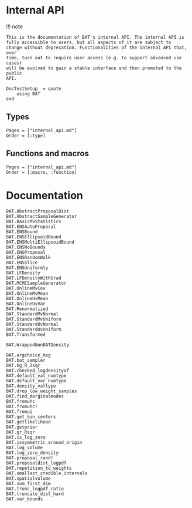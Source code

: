 # Internal API

!!! note

    This is the documentation of BAT's internal API. The internal API is
    fully accessible to users, but all aspects of it are subject to
    change without deprecation. Functionalities of the internal API that, over
    time, turn out to require user access (e.g. to support advanced use cases)
    will be evolved to gain a stable interface and then promoted to the public
    API.

```@meta
DocTestSetup  = quote
    using BAT
end
```

## Types

```@index
Pages = ["internal_api.md"]
Order = [:type]
```

## Functions and macros

```@index
Pages = ["internal_api.md"]
Order = [:macro, :function]
```

# Documentation

```@docs
BAT.AbstractProposalDist
BAT.AbstractSampleGenerator
BAT.BasicMvStatistics
BAT.ENSAutoProposal
BAT.ENSBound
BAT.ENSEllipsoidBound
BAT.ENSMultiEllipsoidBound
BAT.ENSNoBounds
BAT.ENSProposal
BAT.ENSRandomWalk
BAT.ENSSlice
BAT.ENSUniformly
BAT.LFDensity
BAT.LFDensityWithGrad
BAT.MCMCSampleGenerator
BAT.OnlineMvCov
BAT.OnlineMvMean
BAT.OnlineUvMean
BAT.OnlineUvVar
BAT.Renormalized
BAT.StandardMvNormal
BAT.StandardMvUniform
BAT.StandardUvNormal
BAT.StandardUvUniform
BAT.Transformed

BAT.WrappedNonBATDensity

BAT.argchoice_msg
BAT.bat_sampler
BAT.bg_R_2sqr
BAT.checked_logdensityof
BAT.default_val_numtype
BAT.default_var_numtype
BAT.density_valtype
BAT.drop_low_weight_samples
BAT.find_marginalmodes
BAT.fromuhc
BAT.fromuhc!
BAT.fromui
BAT.get_bin_centers
BAT.getlikelihood
BAT.getprior
BAT.gr_Rsqr
BAT.is_log_zero
BAT.issymmetric_around_origin
BAT.log_volume
BAT.log_zero_density
BAT.proposal_rand!
BAT.proposaldist_logpdf
BAT.repetition_to_weights
BAT.smallest_credible_intervals
BAT.spatialvolume
BAT.sum_first_dim
BAT.trunc_logpdf_ratio
BAT.truncate_dist_hard
BAT.var_bounds
```
